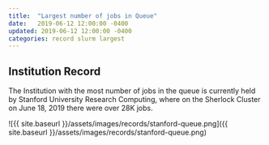 ```yaml
---
title:  "Largest number of jobs in Queue"
date:   2019-06-12 12:00:00 -0400
updated: 2019-06-12 12:00:00 -0400
categories: record slurm largest
---
```


## Institution Record

The Institution with the most number of jobs in the queue is currently held by
Stanford University Research Computing, where on the Sherlock Cluster on June
18, 2019 there were over 28K jobs.

![{{ site.baseurl }}/assets/images/records/stanford-queue.png]({{ site.baseurl }}/assets/images/records/stanford-queue.png)
